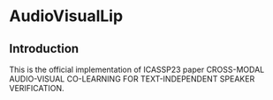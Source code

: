 # AudioVisualLip

## Introduction
This is the official implementation of ICASSP23 paper CROSS-MODAL AUDIO-VISUAL CO-LEARNING FOR TEXT-INDEPENDENT SPEAKER VERIFICATION.




